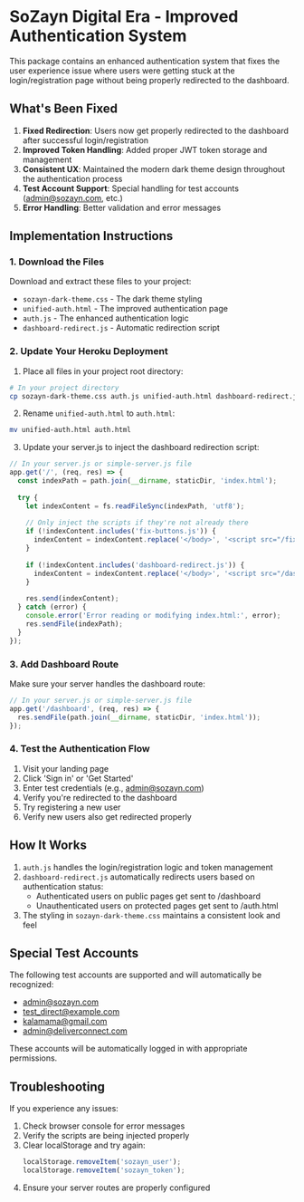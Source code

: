 # SoZayn Digital Era - Improved Authentication System

This package contains an enhanced authentication system that fixes the user experience issue where users were getting stuck at the login/registration page without being properly redirected to the dashboard.

## What's Been Fixed

1. **Fixed Redirection**: Users now get properly redirected to the dashboard after successful login/registration
2. **Improved Token Handling**: Added proper JWT token storage and management
3. **Consistent UX**: Maintained the modern dark theme design throughout the authentication process
4. **Test Account Support**: Special handling for test accounts (admin@sozayn.com, etc.)
5. **Error Handling**: Better validation and error messages

## Implementation Instructions

### 1. Download the Files
Download and extract these files to your project:
- `sozayn-dark-theme.css` - The dark theme styling
- `unified-auth.html` - The improved authentication page
- `auth.js` - The enhanced authentication logic
- `dashboard-redirect.js` - Automatic redirection script

### 2. Update Your Heroku Deployment

1. Place all files in your project root directory:

```bash
# In your project directory
cp sozayn-dark-theme.css auth.js unified-auth.html dashboard-redirect.js ./
```

2. Rename `unified-auth.html` to `auth.html`:

```bash
mv unified-auth.html auth.html
```

3. Update your server.js to inject the dashboard redirection script:

```javascript
// In your server.js or simple-server.js file
app.get('/', (req, res) => {
  const indexPath = path.join(__dirname, staticDir, 'index.html');
  
  try {
    let indexContent = fs.readFileSync(indexPath, 'utf8');
    
    // Only inject the scripts if they're not already there
    if (!indexContent.includes('fix-buttons.js')) {
      indexContent = indexContent.replace('</body>', '<script src="/fix-buttons.js"></script></body>');
    }
    
    if (!indexContent.includes('dashboard-redirect.js')) {
      indexContent = indexContent.replace('</body>', '<script src="/dashboard-redirect.js"></script></body>');
    }
    
    res.send(indexContent);
  } catch (error) {
    console.error('Error reading or modifying index.html:', error);
    res.sendFile(indexPath);
  }
});
```

### 3. Add Dashboard Route

Make sure your server handles the dashboard route:

```javascript
// In your server.js or simple-server.js file
app.get('/dashboard', (req, res) => {
  res.sendFile(path.join(__dirname, staticDir, 'index.html'));
});
```

### 4. Test the Authentication Flow

1. Visit your landing page
2. Click 'Sign in' or 'Get Started'
3. Enter test credentials (e.g., admin@sozayn.com)
4. Verify you're redirected to the dashboard
5. Try registering a new user
6. Verify new users also get redirected properly

## How It Works

1. `auth.js` handles the login/registration logic and token management
2. `dashboard-redirect.js` automatically redirects users based on authentication status:
   - Authenticated users on public pages get sent to /dashboard
   - Unauthenticated users on protected pages get sent to /auth.html
3. The styling in `sozayn-dark-theme.css` maintains a consistent look and feel

## Special Test Accounts

The following test accounts are supported and will automatically be recognized:
- admin@sozayn.com
- test_direct@example.com 
- kalamama@gmail.com
- admin@deliverconnect.com

These accounts will be automatically logged in with appropriate permissions.

## Troubleshooting

If you experience any issues:

1. Check browser console for error messages
2. Verify the scripts are being injected properly
3. Clear localStorage and try again:
   ```javascript
   localStorage.removeItem('sozayn_user');
   localStorage.removeItem('sozayn_token');
   ```
4. Ensure your server routes are properly configured
